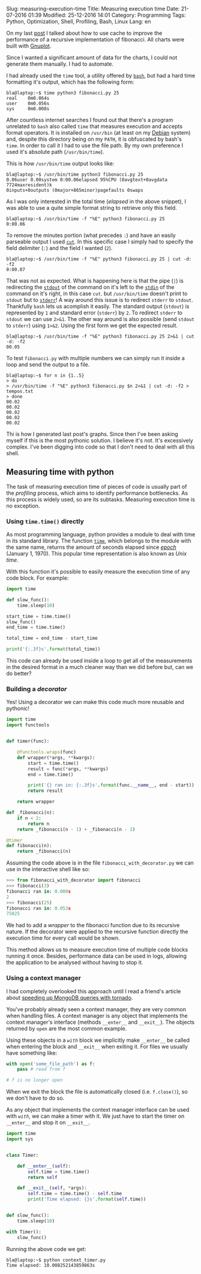 Slug: measuring-execution-time
Title: Measuring execution time
Date: 21-07-2016 01:39
Modified: 25-12-2016 14:01
Category: Programming
Tags: Python, Optimization, Shell, Profiling, Bash, Linux
Lang: en

On my last [post](/fibonacci-with-cache) I talked about how to use
cache to improve the performance of a recursive implementation of fibonacci. All
charts were built with [Gnuplot](http://www.gnuplot.info/).

Since I wanted a significant amount of data for the charts, I could not generate
them manually. I had to automate.

I had already used the `time` tool, a utility offered by
[`bash`](https://en.wikipedia.org/wiki/Bash_%28Unix_shell%29), but had a hard
time formatting it's output, which has the following form:
```shell
bla@laptop:~$ time python3 fibonacci.py 25
real	0m0.064s
user	0m0.056s
sys 	0m0.008s
```
After countless internet searches I found out that there's a program unrelated
to `bash` also called `time` that measures execution and accepts format
operators. It is installed on `/usr/bin` (at least on my
[Debian](https://www.debian.org/) system) and, despite this directory being on my
`PATH`, it is obfuscated by bash's `time`.
In order to call it I had to use the file path. By my own preference I used it's
absolute path (`/usr/bin/time`).

This is how `/usr/bin/time` output looks like:
```shell
bla@laptop:~$ /usr/bin/time python3 fibonacci.py 25
0.06user 0.00system 0:00.06elapsed 95%CPU (0avgtext+0avgdata 7724maxresident)k
0inputs+0outputs (0major+865minor)pagefaults 0swaps
```
As I was only interested in the total time (_elapsed_ in the above snippet),
I was able to use a quite simple format string to retrieve only this field.
```shell
bla@laptop:~$ /usr/bin/time -f "%E" python3 fibonacci.py 25
0:00.06
```
To remove the minutes portion (what precedes `:`) and have an easily parseable
output I used [`cut`](https://pt.wikipedia.org/wiki/Cut_%28Unix%29).
In this specific case I simply had to specify the field delimiter (`:`) and
the field I wanted (`2`).
```shell
bla@laptop:~$ /usr/bin/time -f "%E" python3 fibonacci.py 25 | cut -d: -f2
0:00.07
```
That was not as expected. What is happening here is that the pipe (`|`) is
redirecting the [`stdout`](https://en.wikipedia.org/wiki/Standard_streams#Standard_output_(stdout))
of the command on it's left to the
[`stdin`](https://pt.wikipedia.org/wiki/Fluxos_padr%C3%A3o#Entrada_padr.C3.A3o_.28stdin.29)
of the command on it's right, in this case `cut`. but `/usr/bin/time` doesn't print to `stdout` but to
[`stderr`](https://pt.wikipedia.org/wiki/Fluxos_padr%C3%A3o#Erro_padr.C3.A3o_.28stderr.29)!
A way around this issue is to redirect `stderr` to `stdout`. Thankfully `bash` lets
us acomplish it easily. The standard output (`stdout`) is represented by `1` and
standard error (`stderr`) by `2`. To redirect `stderr` to `stdout` we can use `2>&1`.
The other way around is also possible (send `stdout` to `stderr`) using `1>&2`.
Using the first form we get the expected result.
```shell
bla@laptop:~$ /usr/bin/time -f "%E" python3 fibonacci.py 25 2>&1 | cut -d: -f2
00.05
```

To test `fibonacci.py` with multiple numbers we can simply run it inside a loop and
send the output to a file.
```shell
bla@laptop:~$ for n in {1..5}
> do
> /usr/bin/time -f "%E" python3 fibonacci.py $n 2>&1 | cut -d: -f2 > tempos.txt
> done
00.02
00.02
00.02
00.02
00.02
```

Thi is how I generated last post's graphs. Since then I've been asking myself if
this is the most pythonic solution. I believe it's not. It's excessively complex.
I've been digging into code so that I don't need to deal with all this shell.

## Measuring time with python
The task of measuring execution time of pieces of code is usually part of the
_profiling_ process, which aims to identify performance bottlenecks. As this process
is widely used, so are its subtasks. Measuring execution time is no exception.

### Using `time.time()` directly
As most programming language, python provides a module to deal with time in its
standard library. The function
[`time`](https://docs.python.org/3/library/time.html?highlight=time.time#time.time),
which belongs to the module with the same name, returns the amount of seconds elapsed
since [_epoch_](https://en.wikipedia.org/wiki/Unix_time) (January 1, 1970). This
popular time representation is also known as _Unix time_.

With this function it's possible to easily measure the execution time of any code
block. For example:
```python
import time

def slow_func():
    time.sleep(10)

start_time = time.time()
slow_func()
end_time = time.time()

total_time = end_time - start_time

print('{:.3f}s'.format(total_time))
```
This code can already be used inside a loop to get all of the measurements in the
desired format in a much cleaner way than we did before but, can we do better?

### Building a _decorator_
Yes! Using a decorator we can make this code much more reusable and pythonic!
```python
import time
import functools


def timer(func):

    @functools.wraps(func)
    def wrapper(*args, **kwargs):
        start = time.time()
        result = func(*args, **kwargs)
        end = time.time()

        print('{} ran in: {:.3f}s'.format(func.__name__, end - start))
        return result

    return wrapper

def _fibonacci(n):
    if n < 2:
        return n
    return _fibonacci(n - 1) + _fibonacci(n - 2)

@timer
def fibonacci(n):
    return _fibonacci(n)
```
Assuming the code above is in the file `fibonacci_with_decorator.py` we can use
in the interactive shell like so:
```python
>>> from fibonacci_with_decorator import fibonacci
>>> fibonacci(3)
fibonacci ran in: 0.000s
2
>>> fibonacci(25)
fibonacci ran in: 0.053s
75025
```
We had to add a _wrapper_ to the fibonacci function due to its recursive nature.
If the decorator were applied to the recursive function directly the execution time
for every call would be shown.

This method allows us to measure execution time of multiple code blocks running it
once. Besides, performance data can be used in logs, allowing the application
to be analysed without having to stop it.

### Using a context manager
I had completely overlooked this approach until I read a friend's article about
[speeding up MongoDB queries with tornado](https://rafaelcapucho.github.io/2016/09/speeding-up-your-mongodb-queries-up-to-30-times-with-tornado/).

You've probably already seen a context manager, they are very common when handling
files. A context manager is any object that implements the context manager's interface
(methods `__enter__` and `__exit__`). The objects returned by `open` are the most
common example.

Using these objects in a _`with`_ block we implicitly make `__enter__` be called
when entering the block and `__exit__` when exiting it. For files we usually have
something like:
```python
with open('some_file_path') as f:
    pass # read from f

# f is no longer open
```
When we exit the block the file is automatically closed (i.e. `f.close()`), so
we don't have to do so.

As any object that implements the context manager interface can be used with
_`with`_, we can make a timer with it. We just have to start the timer on `__enter__`
and stop it on `__exit__`.
```python
import time
import sys


class Timer:

    def __enter__(self):
        self.time = time.time()
        return self

    def __exit__(self, *args):
        self.time = time.time() - self.time
        print('Time elapsed: {}s'.format(self.time))


def slow_func():
    time.sleep(10)

with Timer():
    slow_func()
```
Running the above code we get:
```bash
bla@laptop:~$ python context_timer.py
Time elapsed: 10.008252143859863s
```
